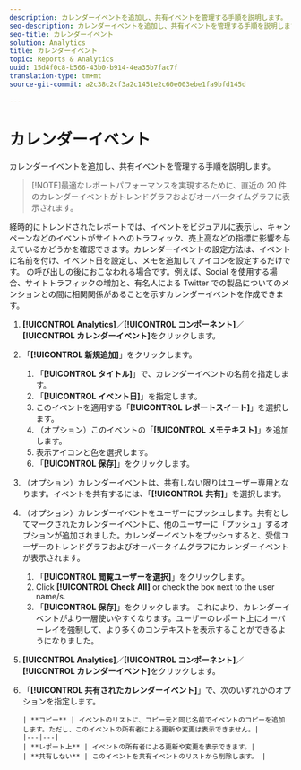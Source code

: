```yaml
---
description: カレンダーイベントを追加し、共有イベントを管理する手順を説明します。
seo-description: カレンダーイベントを追加し、共有イベントを管理する手順を説明します。
seo-title: カレンダーイベント
solution: Analytics
title: カレンダーイベント
topic: Reports & Analytics
uuid: 15d4f0c8-b566-43b0-b914-4ea35b7fac7f
translation-type: tm+mt
source-git-commit: a2c38c2cf3a2c1451e2c60e003ebe1fa9bfd145d

---
```



# カレンダーイベント

カレンダーイベントを追加し、共有イベントを管理する手順を説明します。

> [!NOTE]最適なレポートパフォーマンスを実現するために、直近の 20 件のカレンダーイベントがトレンドグラフおよびオーバータイムグラフに表示されます。

経時的にトレンドされたレポートでは、イベントをビジュアルに表示し、キャンペーンなどのイベントがサイトへのトラフィック、売上高などの指標に影響を与えているかどうかを確認できます。カレンダーイベントの設定方法は、イベントに名前を付け、イベント日を設定し、メモを追加してアイコンを設定するだけです。 の呼び出しの後におこなわれる場合です。例えば、Social を使用する場合、サイトトラフィックの増加と、有名人による Twitter での製品についてのメンションとの間に相関関係があることを示すカレンダーイベントを作成できます。

1. **[!UICONTROL Analytics]**／**[!UICONTROL コンポーネント]**／**[!UICONTROL カレンダーイベント]**&#x200B;をクリックします。
1. 「**[!UICONTROL 新規追加]**」をクリックします。
   1. 「**[!UICONTROL タイトル]**」で、カレンダーイベントの名前を指定します。
   1. 「**[!UICONTROL イベント日]**」を指定します。
   1. このイベントを適用する「**[!UICONTROL レポートスイート]**」を選択します。
   1. （オプション）このイベントの「**[!UICONTROL メモテキスト]**」を追加します。
   1. 表示アイコンと色を選択します。
   1. 「**[!UICONTROL 保存]**」をクリックします。
1. （オプション）カレンダーイベントは、共有しない限りはユーザー専用となります。イベントを共有するには、「**[!UICONTROL 共有]**」を選択します。
1. （オプション）カレンダーイベントをユーザーにプッシュします。共有としてマークされたカレンダーイベントに、他のユーザーに「プッシュ」するオプションが追加されました。カレンダーイベントをプッシュすると、受信ユーザーのトレンドグラフおよびオーバータイムグラフにカレンダーイベントが表示されます。
   1. 「**[!UICONTROL 閲覧ユーザーを選択]**」をクリックします。
   1. Click **[!UICONTROL Check All]** or check the box next to the user name/s.
   1. 「**[!UICONTROL 保存]**」をクリックします。
   これにより、カレンダーイベントがより一層使いやすくなります。ユーザーのレポート上にオーバーレイを強制して、より多くのコンテキストを表示することができるようになりました。
1. **[!UICONTROL Analytics]**／**[!UICONTROL コンポーネント]**／**[!UICONTROL カレンダーイベント]**&#x200B;をクリックします。
1. 「**[!UICONTROL 共有されたカレンダーイベント]**」で、次のいずれかのオプションを指定します。

       | **コピー** | イベントのリストに、コピー元と同じ名前でイベントのコピーを追加します。ただし、このイベントの所有者による更新や変更は表示できません。|
       |---|---|
       | **レポート上** | イベントの所有者による更新や変更を表示できます。|
       | **共有しない** | このイベントを共有イベントのリストから削除します。 |
   
